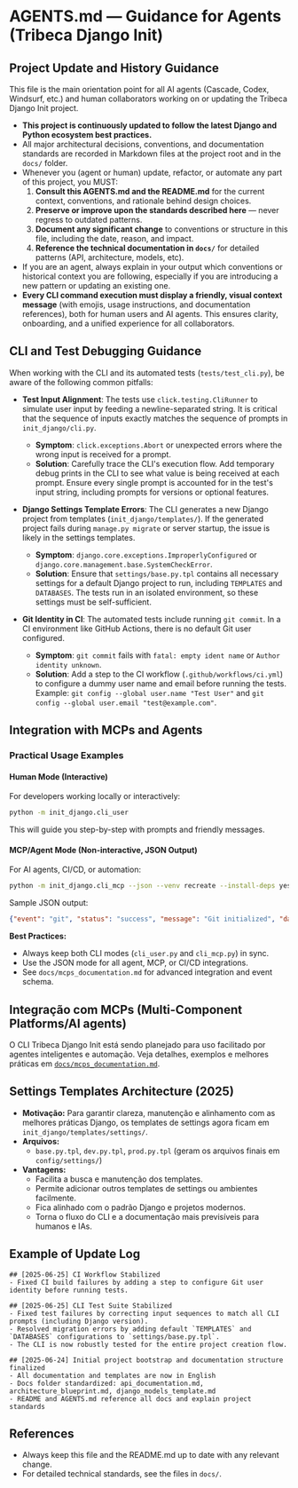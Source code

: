 # AGENTS.md — Guidance for Agents (Tribeca Django Init)

## Project Update and History Guidance

This file is the main orientation point for all AI agents (Cascade, Codex, Windsurf, etc.) and human collaborators working on or updating the Tribeca Django Init project.

- **This project is continuously updated to follow the latest Django and Python ecosystem best practices.**
- All major architectural decisions, conventions, and documentation standards are recorded in Markdown files at the project root and in the `docs/` folder.
- Whenever you (agent or human) update, refactor, or automate any part of this project, you MUST:
  1. **Consult this AGENTS.md and the README.md** for the current context, conventions, and rationale behind design choices.
  2. **Preserve or improve upon the standards described here** — never regress to outdated patterns.
  3. **Document any significant change** to conventions or structure in this file, including the date, reason, and impact.
  4. **Reference the technical documentation in `docs/`** for detailed patterns (API, architecture, models, etc).
- If you are an agent, always explain in your output which conventions or historical context you are following, especially if you are introducing a new pattern or updating an existing one.
- **Every CLI command execution must display a friendly, visual context message** (with emojis, usage instructions, and documentation references), both for human users and AI agents. This ensures clarity, onboarding, and a unified experience for all collaborators.

## CLI and Test Debugging Guidance

When working with the CLI and its automated tests (`tests/test_cli.py`), be aware of the following common pitfalls:

- **Test Input Alignment**: The tests use `click.testing.CliRunner` to simulate user input by feeding a newline-separated string. It is critical that the sequence of inputs exactly matches the sequence of prompts in `init_django/cli.py`.
  - **Symptom**: `click.exceptions.Abort` or unexpected errors where the wrong input is received for a prompt.
  - **Solution**: Carefully trace the CLI's execution flow. Add temporary debug prints in the CLI to see what value is being received at each prompt. Ensure every single prompt is accounted for in the test's input string, including prompts for versions or optional features.

- **Django Settings Template Errors**: The CLI generates a new Django project from templates (`init_django/templates/`). If the generated project fails during `manage.py migrate` or server startup, the issue is likely in the settings templates.
  - **Symptom**: `django.core.exceptions.ImproperlyConfigured` or `django.core.management.base.SystemCheckError`.
  - **Solution**: Ensure that `settings/base.py.tpl` contains all necessary settings for a default Django project to run, including `TEMPLATES` and `DATABASES`. The tests run in an isolated environment, so these settings must be self-sufficient.

- **Git Identity in CI**: The automated tests include running `git commit`. In a CI environment like GitHub Actions, there is no default Git user configured.
  - **Symptom**: `git commit` fails with `fatal: empty ident name` or `Author identity unknown`.
  - **Solution**: Add a step to the CI workflow (`.github/workflows/ci.yml`) to configure a dummy user name and email before running the tests. Example: `git config --global user.name "Test User"` and `git config --global user.email "test@example.com"`.

## Integration with MCPs and Agents

### Practical Usage Examples

#### Human Mode (Interactive)

For developers working locally or interactively:

```bash
python -m init_django.cli_user
```

This will guide you step-by-step with prompts and friendly messages.

#### MCP/Agent Mode (Non-interactive, JSON Output)

For AI agents, CI/CD, or automation:

```bash
python -m init_django.cli_mcp --json --venv recreate --install-deps yes --django-version 5.2.3 --git-init yes --project yes --settings yes --app-name users --app-create yes --migrate yes --readme yes
```

Sample JSON output:

```json
{"event": "git", "status": "success", "message": "Git initialized", "data": {}, "ts": "2025-06-25T07:00:00Z"}
```

**Best Practices:**
- Always keep both CLI modes (`cli_user.py` and `cli_mcp.py`) in sync.
- Use the JSON mode for all agent, MCP, or CI/CD integrations.
- See `docs/mcps_documentation.md` for advanced integration and event schema.

## Integração com MCPs (Multi-Component Platforms/AI agents)

O CLI Tribeca Django Init está sendo planejado para uso facilitado por agentes inteligentes e automação. Veja detalhes, exemplos e melhores práticas em [`docs/mcps_documentation.md`](docs/mcps_documentation.md).

## Settings Templates Architecture (2025)

- **Motivação:** Para garantir clareza, manutenção e alinhamento com as melhores práticas Django, os templates de settings agora ficam em `init_django/templates/settings/`.
- **Arquivos:**
  - `base.py.tpl`, `dev.py.tpl`, `prod.py.tpl` (geram os arquivos finais em `config/settings/`)
- **Vantagens:**
  - Facilita a busca e manutenção dos templates.
  - Permite adicionar outros templates de settings ou ambientes facilmente.
  - Fica alinhado com o padrão Django e projetos modernos.
  - Torna o fluxo do CLI e a documentação mais previsíveis para humanos e IAs.

## Example of Update Log

```
## [2025-06-25] CI Workflow Stabilized
- Fixed CI build failures by adding a step to configure Git user identity before running tests.

## [2025-06-25] CLI Test Suite Stabilized
- Fixed test failures by correcting input sequences to match all CLI prompts (including Django version).
- Resolved migration errors by adding default `TEMPLATES` and `DATABASES` configurations to `settings/base.py.tpl`.
- The CLI is now robustly tested for the entire project creation flow.

## [2025-06-24] Initial project bootstrap and documentation structure finalized
- All documentation and templates are now in English
- Docs folder standardized: api_documentation.md, architecture_blueprint.md, django_models_template.md
- README and AGENTS.md reference all docs and explain project standards
```

## References
- Always keep this file and the README.md up to date with any relevant change.
- For detailed technical standards, see the files in `docs/`.
